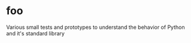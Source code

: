 # foo
Various small tests and prototypes to understand the behavior of Python and it's standard library
